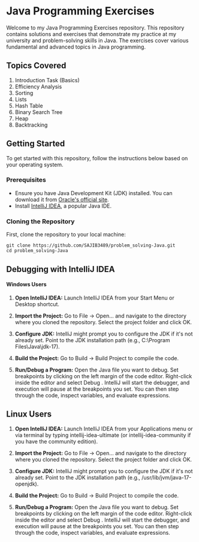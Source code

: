 # Java Programming Exercises

Welcome to my Java Programming Exercises repository. This repository contains solutions and exercises that demonstrate my practice at my university and problem-solving skills in Java. The exercises cover various fundamental and advanced topics in Java programming.

## Topics Covered

1. Introduction Task (Basics)
2. Efficiency Analysis
3. Sorting
4. Lists
5. Hash Table
6. Binary Search Tree
7. Heap
8. Backtracking

## Getting Started

To get started with this repository, follow the instructions below based on your operating system.

### Prerequisites

- Ensure you have Java Development Kit (JDK) installed. You can download it from [Oracle's official site](https://www.oracle.com/java/technologies/javase-downloads.html).
- Install [IntelliJ IDEA](https://www.jetbrains.com/idea/download/), a popular Java IDE.

### Cloning the Repository

First, clone the repository to your local machine:

```
git clone https://github.com/SAJIB3489/problem_solving-Java.git
cd problem_solving-Java
```


## Debugging with IntelliJ IDEA

#### Windows Users

1. **Open IntelliJ IDEA:**
        Launch IntelliJ IDEA from your Start Menu or Desktop shortcut.

    
2. **Import the Project:**
        Go to File -> Open... and navigate to the directory where you cloned the repository.
        Select the project folder and click OK.

3. **Configure JDK:**
        IntelliJ might prompt you to configure the JDK if it's not already set. Point to the JDK installation path (e.g., C:\Program Files\Java\jdk-17).

4. **Build the Project:**
        Go to Build -> Build Project to compile the code.

5. **Run/Debug a Program:**
        Open the Java file you want to debug.
        Set breakpoints by clicking on the left margin of the code editor.
        Right-click inside the editor and select Debug <ClassName>.
        IntelliJ will start the debugger, and execution will pause at the breakpoints you set. You can then step through the code, inspect variables, and evaluate expressions.


## Linux Users

1. **Open IntelliJ IDEA:**
        Launch IntelliJ IDEA from your Applications menu or via terminal by typing intellij-idea-ultimate (or intellij-idea-community if you have the community edition).

2. **Import the Project:**
        Go to File -> Open... and navigate to the directory where you cloned the repository.
        Select the project folder and click OK.

3. **Configure JDK:**
        IntelliJ might prompt you to configure the JDK if it's not already set. Point to the JDK installation path (e.g., /usr/lib/jvm/java-17-openjdk).

4. **Build the Project:**
        Go to Build -> Build Project to compile the code.

5. **Run/Debug a Program:**
        Open the Java file you want to debug.
        Set breakpoints by clicking on the left margin of the code editor.
        Right-click inside the editor and select Debug <ClassName>.
        IntelliJ will start the debugger, and execution will pause at the breakpoints you set. You can then step through the code, inspect variables, and evaluate expressions.



